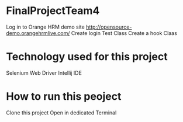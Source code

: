 # FinalProjectTeam4
Log in to Orange HRM demo site http://opensource-demo.orangehrmlive.com/
Create login Test Class
Create a hook Claas
# Technology used for this project
Selenium Web Driver
Intellij IDE
# How to run  this peoject 
Clone this project
Open in dedicated Terminal
